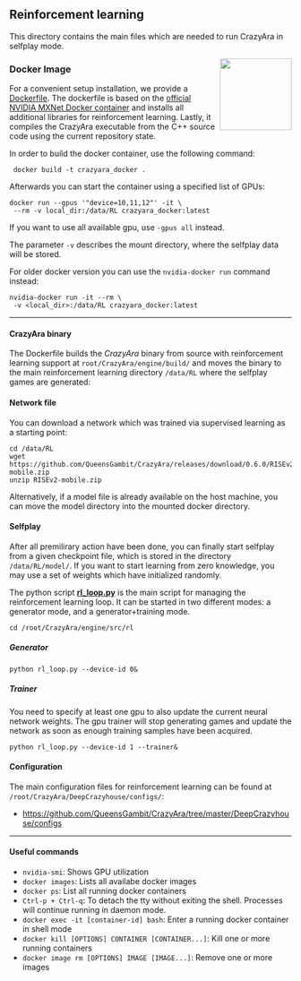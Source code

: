## Reinforcement learning

This directory contains the main files which are needed to run CrazyAra in selfplay mode.

<img align="right" src="https://www.docker.com/sites/default/files/d8/2019-07/horizontal-logo-monochromatic-white.png" width="128">

### Docker Image

For a convenient setup installation, we provide a
[Dockerfile](https://github.com/QueensGambit/CrazyAra/blob/master/engine/src/rl/Dockerfile).
The dockerfile is based on the [official NVIDIA 
MXNet Docker container](https://docs.nvidia.com/deeplearning/frameworks/mxnet-release-notes/overview.html#overview) and
installs all additional libraries for reinforcement learning.
Lastly, it compiles the CrazyAra executable from the C++ source code using the current repository state.

In order to build the docker container, use the following command:
 
```shell script
 docker build -t crazyara_docker .
```

Afterwards you can start the container using a specified list of GPUs:
```shell script
docker run --gpus '"device=10,11,12"' -it \
 --rm -v local_dir:/data/RL crazyara_docker:latest
```
If you want to use all available gpu, use `-gpus all` instead.

The parameter `-v` describes the mount directory, where the selfplay data will be stored.

For older docker version you can use the `nvidia-docker run` command instead:
```shell script
nvidia-docker run -it --rm \
 -v <local_dir>:/data/RL crazyara_docker:latest
```

---


#### CrazyAra binary

The Dockerfile builds the _CrazyAra_ binary from source with reinforcement learning support at `root/CrazyAra/engine/build/` and moves the binary to the main reinforcement learning directory `/data/RL` where the selfplay games are generated:

#### Network file
You can download a network which was trained via
 supervised learning as a starting point:

```shell script
cd /data/RL
wget https://github.com/QueensGambit/CrazyAra/releases/download/0.6.0/RISEv2-mobile.zip
unzip RISEv2-mobile.zip
```

Alternatively, if a model file is already available on the host machine, you can move the model directory into the mounted docker directory.

#### Selfplay

After all premilirary action have been done, you can finally start selfplay from a given checkpoint file, which is stored in the directory `/data/RL/model/`.
If you want to start learning from zero knowledge, you may use a set of weights which have initialized randomly.

The python script [**rl_loop.py**](https://github.com/QueensGambit/CrazyAra/blob/master/engine/src/rl/rl_loop.py) is the main script for managing the reinforcement learning loop.
It can be started in two different modes: a generator mode, and a generator+training mode.

```
cd /root/CrazyAra/engine/src/rl
```


##### Generator
```shell script
python rl_loop.py --device-id 0&
```

##### Trainer
You need to specify at least one gpu to also update the current neural network weights.
The gpu trainer will stop generating games and update the network as soon as enough training samples have been acquired.

```shell script
python rl_loop.py --device-id 1 --trainer&
```

#### Configuration
The main configuration files for reinforcement learning can be found at `/root/CrazyAra/DeepCrazyhouse/configs/`:
* https://github.com/QueensGambit/CrazyAra/tree/master/DeepCrazyhouse/configs

---

#### Useful commands

*   `nvidia-smi`: Shows GPU utilization
*   `docker images`: Lists all availabe docker images
*   `docker ps`: List all running docker containers
*   `Ctrl-p + Ctrl-q`: To detach the tty without exiting the shell. Processes will continue running in daemon mode.
*   `docker exec -it [container-id] bash`: Enter a running docker container in shell mode
*   `docker kill [OPTIONS] CONTAINER [CONTAINER...]`: Kill one or more running containers
*   `docker image rm [OPTIONS] IMAGE [IMAGE...]`: Remove one or more images
